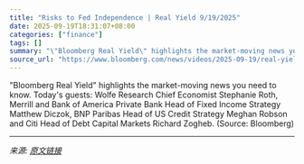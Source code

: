 ```yaml
---
title: "Risks to Fed Independence | Real Yield 9/19/2025"
date: 2025-09-19T18:31:07+08:00
categories: ["finance"]
tags: []
summary: "\"Bloomberg Real Yield\" highlights the market-moving news you need to know. Today's guests: Wolfe Research Chief Economist Stephanie Roth, Merrill and Bank of America Private Bank Head of Fixed Income "
source_url: "https://www.bloomberg.com/news/videos/2025-09-19/real-yield-9-19-2025-video"
---
```


"Bloomberg Real Yield" highlights the market-moving news you need to know. Today's guests: Wolfe Research Chief Economist Stephanie Roth, Merrill and Bank of America Private Bank Head of Fixed Income Strategy Matthew Diczok, BNP Paribas Head of US Credit Strategy Meghan Robson and Citi Head of Debt Capital Markets Richard Zogheb. (Source: Bloomberg)

---

*来源: [原文链接](https://www.bloomberg.com/news/videos/2025-09-19/real-yield-9-19-2025-video)*
